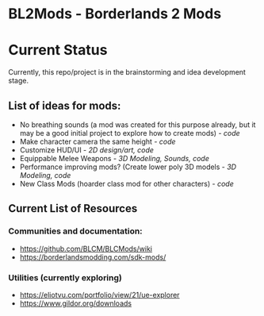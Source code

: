 # BL2Mods - Borderlands 2 Mods



# Current Status

Currently, this repo/project is in the brainstorming and idea development stage.

## List of ideas for mods:

* No breathing sounds (a mod was created for this purpose already, but it may be a good initial project to explore how to create mods) - _code_
* Make character camera the same height - _code_
* Customize HUD/UI - _2D design/art, code_
* Equippable Melee Weapons - _3D Modeling, Sounds, code_
* Performance improving mods? (Create lower poly 3D models - _3D Modeling, code_
* New Class Mods (hoarder class mod for other characters) - _code_

## Current List of Resources

### Communities and documentation:
* https://github.com/BLCM/BLCMods/wiki
* https://borderlandsmodding.com/sdk-mods/

### Utilities (currently exploring)
* https://eliotvu.com/portfolio/view/21/ue-explorer
* https://www.gildor.org/downloads
